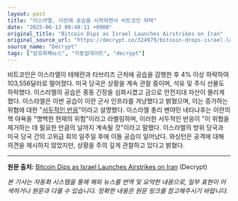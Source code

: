```yaml
---
layout: post
title: "이스라엘, 이란에 공습을 시작하면서 비트코인 하락"
date: "2025-06-13 09:48:11 +0900"
original_title: "Bitcoin Dips as Israel Launches Airstrikes on Iran"
original_source_url: "https://decrypt.co/324979/bitcoin-drops-israel-launches-airstrikes-iran"
source_name: "Decrypt"
tags: ["암호화폐뉴스", "자동업데이트", "decrypt"]
---
```


비트코인은 이스라엘이 테헤란과 타브리즈 근처에 공습을 감행한 후 4% 이상 하락하여 103,556달러로 떨어졌다. 미국 당국은 상황을 계속 관찰 중이며, 석유 및 주식 선물도 하락했다. 
이스라엘의 공습은 중동 긴장을 심화시켰고 금으로 안전지대 자산이 몰리게 했다. 
이스라엘은 이번 공습이 이란 군사 인프라를 겨냥했다고 밝혔으며, 이는 증가하는 위협에 대한 "[서두적인 반응](https://www.theguardian.com/world/live/2025/jun/13/israel-iran-strikes-defence-minister-tehran-middle-east-live)"이라고 설명했다.
이스라엘 총리 벤야민 네타냐후는 이란의 핵 야욕을 "명백한 현재의 위험"이라고 라벨링하며, 이러한 서두적인 반응이 "이 위협을 제거하는 데 필요한 만큼의 날까지 계속될 것"이라고 말했다.
이스라엘의 방위 당국과 미국 당국 간의 고위급 회의 일주일 후에 이들 공습이 일어났다. 와싱턴은 공격에 대해 의견을 제시하지 않았지만, 상황을 주의 깊게 관찰하고 있다고 밝혔다.

---
**원문 출처:** [Bitcoin Dips as Israel Launches Airstrikes on Iran](https://decrypt.co/324979/bitcoin-drops-israel-launches-airstrikes-iran) (Decrypt)

*본 기사는 자동화 시스템을 통해 해외 뉴스를 번역 및 요약한 내용으로, 일부 표현이 어색하거나 원문과 다를 수 있습니다. 정확한 내용은 원문 링크를 참고해주시기 바랍니다.*
